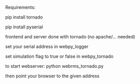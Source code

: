Requirements:

pip install tornado

pip install pyserial

frontend and server done with tornado (no apache/... needed)

set your serial address in webpy_logger

set simulation flag to true or false in webpy_tornado

to start webserver: python webrms_tornado.py

then point your browser to the given address

